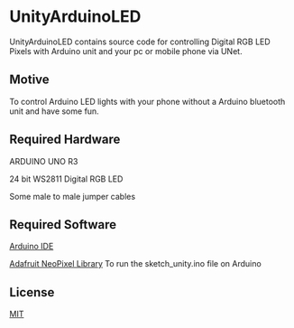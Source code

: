 # UnityArduinoLED

UnityArduinoLED contains source code for controlling Digital RGB LED Pixels with Arduino unit and your pc or mobile phone via UNet.

Motive
------------
To control Arduino LED lights with your phone without a Arduino bluetooth unit and have some fun. 

Required Hardware
------------
ARDUINO UNO R3

24 bit WS2811 Digital RGB LED

Some male to male jumper cables

Required Software
------------
[Arduino IDE](https://www.arduino.cc/en/Main/Software)

[Adafruit NeoPixel Library](https://github.com/adafruit/Adafruit_NeoPixel) To run the sketch_unity.ino file on Arduino

License
-------

[MIT](Licensee.txt)